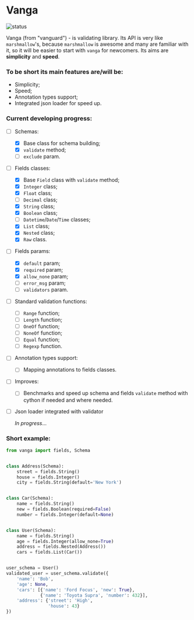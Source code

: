 # Vanga

![status](https://img.shields.io/badge/status-developing-red.svg)

Vanga (from "vanguard") - is validating library. 
Its API is very like ```marshmallow```'s, 
because ```marshmallow``` is awesome and many are familiar with it, 
so it will be easier to start with ```vanga``` for newcomers. 
Its aims are __simplicity__ and __speed__.

### To be short its main features are/will be:
- Simplicity;
- Speed;
- Annotation types support;
- Integrated json loader for speed up.

### Current developing progress:
- [ ] Schemas:
  - [x] Base class for schema building;
  - [x] ```validate``` method;
  - [ ] ```exclude``` param.
- [ ] Fields classes:
  - [x] Base ```Field``` class with ```validate``` method;
  - [x] ```Integer``` class;
  - [x] ```Float``` class;
  - [ ] ```Decimal``` class;
  - [x] ```String``` class;
  - [x] ```Boolean``` class;
  - [ ] ```Datetime```/```Date```/```Time``` classes;
  - [x] ```List``` class;
  - [x] ```Nested``` class;
  - [x] ```Raw``` class.
- [ ] Fields params:
  - [x] ```default``` param;
  - [x] ```required``` param;
  - [x] ```allow_none``` param;
  - [ ] ```error_msg``` param;
  - [ ] ```validators``` param.
- [ ] Standard validation functions:
  - [ ] ```Range``` function;
  - [ ] ```Length``` function;
  - [ ] ```OneOf``` function;
  - [ ] ```NoneOf``` function;
  - [ ] ```Equal``` function;
  - [ ] ```Regexp``` function.
- [ ] Annotation types support:
  - [ ] Mapping annotations to fields classes.
- [ ] Improves:
  - [ ] Benchmarks and speed up schema and fields ```validate``` 
method with cython if needed and where needed.
- [ ] Json loader integrated with validator
  
  _In progress_...

### Short example:
```python
from vanga import fields, Schema


class Address(Schema):
    street = fields.String()
    house = fields.Integer()
    city = fields.String(default='New York')


class Car(Schema):
    name = fields.String()
    new = fields.Boolean(required=False)
    number = fields.Integer(default=None)


class User(Schema):
    name = fields.String()
    age = fields.Integer(allow_none=True)
    address = fields.Nested(Address())
    cars = fields.List(Car())


user_schema = User()
validated_user = user_schema.validate({
    'name': 'Bob',
    'age': None,
    'cars': [{'name': 'Ford Focus', 'new': True},
             {'name': 'Toyota Supra', 'number': 432}],
    'address': {'street': 'High',
                'house': 43}
})
```
